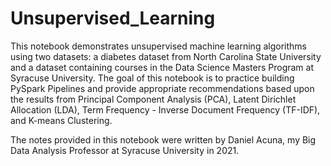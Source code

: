 # Unsupervised_Learning
This notebook demonstrates unsupervised machine learning algorithms using two datasets: a diabetes dataset from North Carolina State University and a dataset containing courses in the Data Science Masters Program at Syracuse University. 
The goal of this notebook is to practice building PySpark Pipelines and provide appropriate recommendations based upon the results from Principal Component Analysis (PCA), Latent Dirichlet Allocation (LDA), Term Frequency - Inverse Document Frequency (TF-IDF),
and K-means Clustering. 

The notes provided in this notebook were written by Daniel Acuna, my Big Data Analysis Professor at Syracuse University in 2021. 
